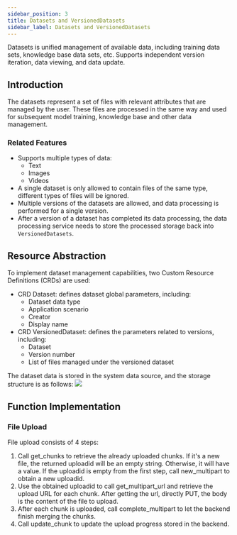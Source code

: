 ```yaml
---
sidebar_position: 3
title: Datasets and VersionedDatasets
sidebar_label: Datasets and VersionedDatasets
---
```


Datasets is unified management of available data, including training data sets, knowledge base data sets, etc. Supports independent version iteration, data viewing, and data update.

## Introduction
The datasets represent a set of files with relevant attributes that are managed by the user. These files are processed in the same way and used for subsequent model training, knowledge base and other data management.

### Related Features
* Supports multiple types of data:
    - Text
    - Images
    - Videos
* A single dataset is only allowed to contain files of the same type, different types of files will be ignored.
* Multiple versions of the datasets are allowed, and data processing is performed for a single version.
* After a version of a dataset has completed its data processing, the data processing service needs to store the processed storage back into ```VersionedDatasets```.

## Resource Abstraction
To implement dataset management capabilities, two Custom Resource Definitions (CRDs) are used:
* CRD Dataset: defines dataset global parameters, including:
    - Dataset data type
    - Application scenario
    - Creator
    - Display name
* CRD VersionedDataset: defines the parameters related to versions, including:
    - Dataset
    - Version number
    - List of files managed under the versioned dataset

The dataset data is stored in the system data source, and the storage structure is as follows:
![](./images/2024-01-05-15-10-23.png)

## Function Implementation

### File Upload
File upload consists of 4 steps:
1. Call get_chunks to retrieve the already uploaded chunks. If it's a new file, the returned uploadid will be an empty string. Otherwise, it will have a value. If the uploadid is empty from the first step, call new_multipart to obtain a new uploadid.
2. Use the obtained uploadid to call get_multipart_url and retrieve the upload URL for each chunk. After getting the url, directly PUT, the body is the content of the file to upload.
3. After each chunk is uploaded, call complete_multipart to let the backend finish merging the chunks.
4. Call update_chunk to update the upload progress stored in the backend.
